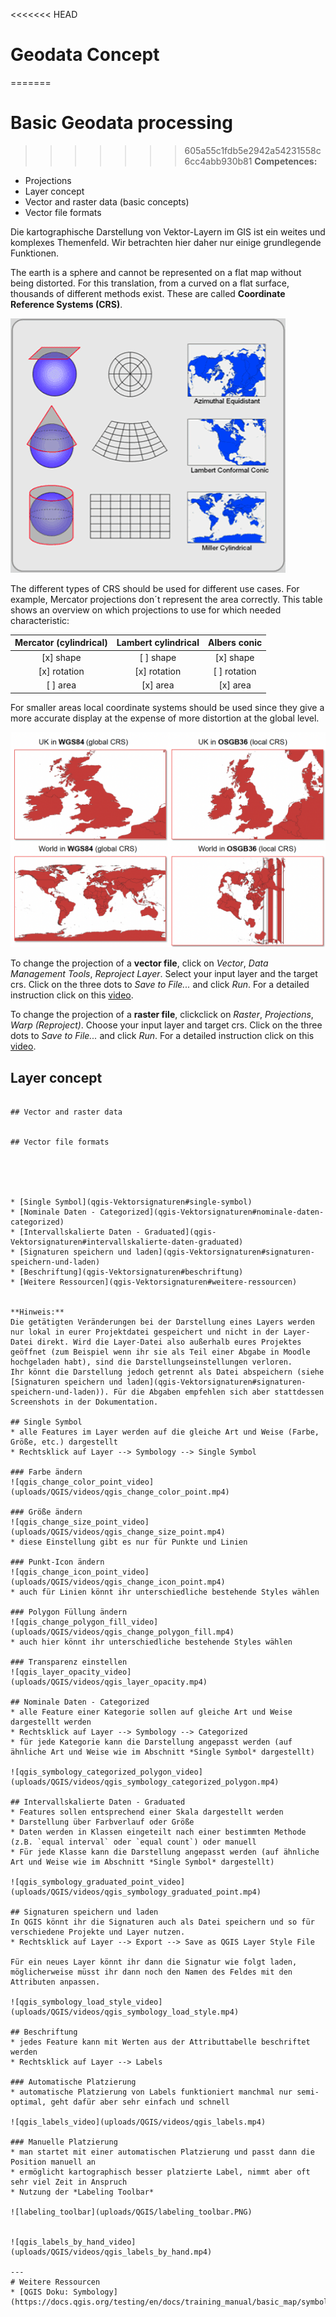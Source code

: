 <<<<<<< HEAD
# Geodata Concept
=======
# Basic Geodata  processing
>>>>>>> 605a55c1fdb5e2942a54231558c6cc4abb930b81
**Competences:**
* Projections
* Layer concept
* Vector and raster data (basic concepts)
* Vector file formats


Die kartographische Darstellung von Vektor-Layern im GIS ist ein weites und komplexes Themenfeld. Wir betrachten hier daher nur einige grundlegende Funktionen.  







The earth is a sphere and cannot be represented on a flat map without being distorted. For this translation, from a curved on a flat surface, thousands of different methods exist. These are called **Coordinate Reference Systems (CRS)**.

![Different Coordinate Reference Systems](../../fig/en_different_crs.gif)

The different types of CRS should be used for different use cases. For example, Mercator projections don´t represent the area correctly. This table shows an overview on which projections to use for which needed characteristic:

| Mercator (cylindrical) | Lambert cylindrical | Albers conic |
| :--------------------: | :-----------------: | :----------: |
| [x] shape              | [ ] shape           | [x] shape    |
| [x] rotation           | [x] rotation        | [ ] rotation |
| [ ] area               | [x] area            | [x] area     |

For smaller areas local coordinate systems should be used since they give a more accurate display at the expense of more distortion at the global level. 

![Local Coordinate Reference Systems](../../fig/en_local_crs.png)

To change the projection of a **vector file**, click on *Vector*, *Data Management Tools*, *Reproject Layer*. Select your input layer and the target crs. Click on the three dots to *Save to File...* and click *Run*. For a detailed instruction click on this [video](https://gitlab.gistools.geog.uni-heidelberg.de/giscience/disaster-tools/gis-in-anticipatory-humanitarian-action/-/wikis/uploads/7e7a28698859062d1b832b558b2721c6/qgis_reproject_vector.mp4).

To change the projection of a **raster file**, clickclick on *Raster*, *Projections*, *Warp (Reproject)*. Choose your input layer and target crs. Click on the three dots to *Save to File...* and click *Run*. For a detailed instruction click on this [video](https://gitlab.gistools.geog.uni-heidelberg.de/giscience/disaster-tools/gis-in-anticipatory-humanitarian-action/-/wikis/uploads/3b7a1bb2408f4453f22d73f54156888b/qgis_reproject_raster.mp4).


## Layer concept

```{admonition}

## Vector and raster data


## Vector file formats





* [Single Symbol](qgis-Vektorsignaturen#single-symbol)
* [Nominale Daten - Categorized](qgis-Vektorsignaturen#nominale-daten-categorized)
* [Intervallskalierte Daten - Graduated](qgis-Vektorsignaturen#intervallskalierte-daten-graduated)
* [Signaturen speichern und laden](qgis-Vektorsignaturen#signaturen-speichern-und-laden)
* [Beschriftung](qgis-Vektorsignaturen#beschriftung)
* [Weitere Ressourcen](qgis-Vektorsignaturen#weitere-ressourcen)


**Hinweis:**  
Die getätigten Veränderungen bei der Darstellung eines Layers werden nur lokal in eurer Projektdatei gespeichert und nicht in der Layer-Datei direkt. Wird die Layer-Datei also außerhalb eures Projektes geöffnet (zum Beispiel wenn ihr sie als Teil einer Abgabe in Moodle hochgeladen habt), sind die Darstellungseinstellungen verloren.  
Ihr könnt die Darstellung jedoch getrennt als Datei abspeichern (siehe [Signaturen speichern und laden](qgis-Vektorsignaturen#signaturen-speichern-und-laden)). Für die Abgaben empfehlen sich aber stattdessen Screenshots in der Dokumentation.

## Single Symbol
* alle Features im Layer werden auf die gleiche Art und Weise (Farbe, Größe, etc.) dargestellt
* Rechtsklick auf Layer --> Symbology --> Single Symbol

### Farbe ändern
![qgis_change_color_point_video](uploads/QGIS/videos/qgis_change_color_point.mp4)

### Größe ändern
![qgis_change_size_point_video](uploads/QGIS/videos/qgis_change_size_point.mp4)
* diese Einstellung gibt es nur für Punkte und Linien

### Punkt-Icon ändern
![qgis_change_icon_point_video](uploads/QGIS/videos/qgis_change_icon_point.mp4)
* auch für Linien könnt ihr unterschiedliche bestehende Styles wählen

### Polygon Füllung ändern
![qgis_change_polygon_fill_video](uploads/QGIS/videos/qgis_change_polygon_fill.mp4)
* auch hier könnt ihr unterschiedliche bestehende Styles wählen

### Transparenz einstellen
![qgis_layer_opacity_video](uploads/QGIS/videos/qgis_layer_opacity.mp4)

## Nominale Daten - Categorized
* alle Feature einer Kategorie sollen auf gleiche Art und Weise dargestellt werden
* Rechtsklick auf Layer --> Symbology --> Categorized
* für jede Kategorie kann die Darstellung angepasst werden (auf ähnliche Art und Weise wie im Abschnitt *Single Symbol* dargestellt)

![qgis_symbology_categorized_polygon_video](uploads/QGIS/videos/qgis_symbology_categorized_polygon.mp4)

## Intervallskalierte Daten - Graduated
* Features sollen entsprechend einer Skala dargestellt werden
* Darstellung über Farbverlauf oder Größe
* Daten werden in Klassen eingeteilt nach einer bestimmten Methode (z.B. `equal interval` oder `equal count`) oder manuell
* Für jede Klasse kann die Darstellung angepasst werden (auf ähnliche Art und Weise wie im Abschnitt *Single Symbol* dargestellt)

![qgis_symbology_graduated_point_video](uploads/QGIS/videos/qgis_symbology_graduated_point.mp4)

## Signaturen speichern und laden
In QGIS könnt ihr die Signaturen auch als Datei speichern und so für verschiedene Projekte und Layer nutzen.
* Rechtsklick auf Layer --> Export --> Save as QGIS Layer Style File

Für ein neues Layer könnt ihr dann die Signatur wie folgt laden, möglicherweise müsst ihr dann noch den Namen des Feldes mit den Attributen anpassen.

![qgis_symbology_load_style_video](uploads/QGIS/videos/qgis_symbology_load_style.mp4)

## Beschriftung
* jedes Feature kann mit Werten aus der Attributtabelle beschriftet werden
* Rechtsklick auf Layer --> Labels

### Automatische Platzierung
* automatische Platzierung von Labels funktioniert manchmal nur semi-optimal, geht dafür aber sehr einfach und schnell

![qgis_labels_video](uploads/QGIS/videos/qgis_labels.mp4)

### Manuelle Platzierung
* man startet mit einer automatischen Platzierung und passt dann die Position manuell an
* ermöglicht kartographisch besser platzierte Label, nimmt aber oft sehr viel Zeit in Anspruch
* Nutzung der *Labeling Toolbar*

![labeling_toolbar](uploads/QGIS/labeling_toolbar.PNG)


![qgis_labels_by_hand_video](uploads/QGIS/videos/qgis_labels_by_hand.mp4)

---
# Weitere Ressourcen
* [QGIS Doku: Symbology](https://docs.qgis.org/testing/en/docs/training_manual/basic_map/symbology.html)

